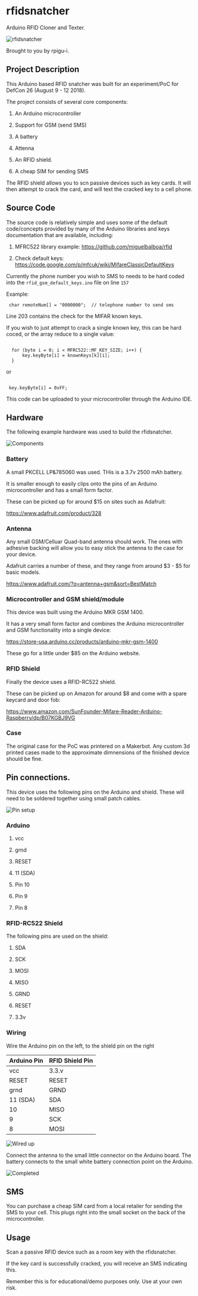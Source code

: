 # rfidsnatcher
Arduino RFID Cloner and Texter.


![rfidsnatcher](./images/complete.png)


Brought to you by rpigu-i.


## Project Description

This Arduino based RFID snatcher was built for an experiment/PoC for DefCon 26 (August 9 - 12 2018).

The project consists of several core components:

1. An Arduino microcontroller

2. Support for GSM (send SMS)

3. A battery 

4. Attenna 

5. An RFID shield.

6. A cheap SIM for sending SMS

The RFID shield allows you to scn passive devices such as key cards. It will then attempt to crack the card, and will text the cracked key to a cell phone.


## Source Code

The source code is relatively simple and uses some of the default code/concepts provided by many of the Arduino libraries and keys documentation that are available, including:

1. MFRC522 library example: https://github.com/miguelbalboa/rfid

2. Check default keys: https://code.google.com/p/mfcuk/wiki/MifareClassicDefaultKeys


Currently the phone number you wish to SMS to needs to be hard coded into the `rfid_gsm_default_keys.ino` file on line `157`

Example:

```
 char remoteNum[] = "0000000";  // telephone number to send sms
```


Line 203 contains the check for the MIFAR known keys. 

If you wish to just attempt to crack a single known key, this can be hard coced, or the array reduce to a single value:


```

  for (byte i = 0; i < MFRC522::MF_KEY_SIZE; i++) {
      key.keyByte[i] = knownKeys[k][i];
  }

```

or

```

 key.keyByte[i] = 0xFF;

```

This code can be uploaded to your microcontroller through the Arduino IDE.



## Hardware

The following example hardware was used to build the rfidsnatcher.


![Components](./images/components.png)


### Battery

A small PKCELL LP&785060 was used. THis is a 3.7v 2500 mAh battery.

It is smaller enough to easily clips onto the pins of an Arduino microcontroller and has a small form factor.

These can be picked up for around $15 on sites such as Adafruit:

https://www.adafruit.com/product/328


### Antenna 


Any small GSM/Celluar Quad-band antenna should work. The ones with adhesive backing will allow you to easy stick the antenna to the case for your device.

Adafruit carries a number of these, and they range from around $3 - $5 for basic models.

https://www.adafruit.com/?q=antenna+gsm&sort=BestMatch



### Microcontroller and GSM shield/module

This device was built using the Arduino MKR GSM 1400.


It has a very small form factor and combines the Arduino microcontroller and GSM functionality into a single device:

https://store-usa.arduino.cc/products/arduino-mkr-gsm-1400

These go for a little under $85 on the Arduino website.


### RFID Shield

Finally the device uses a RFID-RC522 shield.

These can be picked up on Amazon for around $8 and come with a spare keycard and door fob:

https://www.amazon.com/SunFounder-Mifare-Reader-Arduino-Raspberry/dp/B07KGBJ9VG



### Case

The original case for the PoC was printered on a Makerbot. Any custom 3d printed cases made to the approximate dimnensions of the finished device should be fine.



## Pin connections.

This device uses the following pins on the Arduino and shield. These will need to be soldered together using small patch cables.


![Pin setup](./images/breadboard_setup.png)


### Arduino

1. vcc

2. grnd

3. RESET

4. 11 (SDA)

5. Pin 10

6. Pin 9

7. Pin 8 


### RFID-RC522 Shield


The following pins are used on the shield:


1. SDA

2. SCK

3. MOSI

4. MISO

5. GRND

6. RESET

7. 3.3v



### Wiring


Wire the Arduino pin on the left, to the shield pin on the right



| Arduino Pin | RFID Shield Pin |
|-------------|-----------------|
|   vcc       |   3.3.v         |
|   RESET     |   RESET         |
|   grnd      |   GRND          |
|   11 (SDA)  |   SDA           |
|   10        |   MISO          |
|   9         |   SCK           |
|   8         |   MOSI          |



![Wired up](./images/wired.png)


Connect the antenna to the small little connector on the Arduino board. The battery connects to the small white battery connection point on the Arduino.



![Completed](./images/complete.png)


## SMS 

You can purchase a cheap SIM card from a local retailer for sending the SMS to your cell. This plugs right into the small socket on the back of the microcontroller.


## Usage

Scan a passive RFID device such as a room key with the rfidsnatcher. 

If the key card is successfully cracked, you will receive an SMS indicating this.

Remember this is for educational/demo purposes only. Use at your own risk. 

